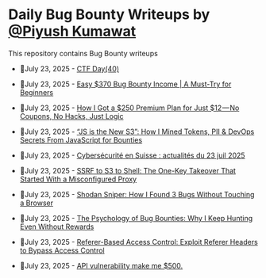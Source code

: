 # Daily Bug Bounty Writeups by [@Piyush Kumawat](https://twitter.com/piyush_supiy) 
This repository contains Bug Bounty writeups

<!-- BLOG-POST-LIST:START -->
 - 💯July 23, 2025 - [CTF Day&lpar;40&rpar;](https://medium.com/@ahmednarmer1/ctf-day-40-74dc4866e071?source=rss------bug_bounty-5) 

 - 💯July 23, 2025 - [Easy $370 Bug Bounty Income | A Must-Try for Beginners](https://medium.com/@rashad.desk/easy-370-bug-bounty-income-a-must-try-for-beginners-a87f73fc0fcc?source=rss------bug_bounty-5) 

 - 💯July 23, 2025 - [How I Got a $250 Premium Plan for Just $12 — No Coupons, No Hacks, Just Logic](https://zuksh.medium.com/how-i-got-a-250-premium-plan-for-just-12-no-coupons-no-hacks-just-logic-b271c4de74e6?source=rss------bug_bounty-5) 

 - 💯July 23, 2025 - [“JS is the New S3”: How I Mined Tokens, PII &amp; DevOps Secrets From JavaScript for Bounties](https://medium.com/@narendarlb123/js-is-the-new-s3-how-i-mined-tokens-pii-devops-secrets-from-javascript-for-bounties-13b6bdf1b829?source=rss------bug_bounty-5) 

 - 💯July 23, 2025 - [Cybersécurité en Suisse : actualités du 23 juil 2025](https://marcbarbezat.medium.com/cybers%C3%A9curit%C3%A9-en-suisse-actualit%C3%A9s-du-23-juil-2025-8ab7e47d3445?source=rss------bug_bounty-5) 

 - 💯July 23, 2025 - [SSRF to S3 to Shell: The One-Key Takeover That Started With a Misconfigured Proxy](https://medium.com/@narendarlb123/ssrf-to-s3-to-shell-the-one-key-takeover-that-started-with-a-misconfigured-proxy-c3149003630c?source=rss------bug_bounty-5) 

 - 💯July 23, 2025 - [Shodan Sniper: How I Found 3 Bugs Without Touching a Browser](https://medium.com/@narendarlb123/shodan-sniper-how-i-found-3-bugs-without-touching-a-browser-1844d3f756f6?source=rss------bug_bounty-5) 

 - 💯July 23, 2025 - [The Psychology of Bug Bounties: Why I Keep Hunting Even Without Rewards](https://medium.com/@viratavi1223/the-psychology-of-bug-bounties-why-i-keep-hunting-even-without-rewards-75fb455827c8?source=rss------bug_bounty-5) 

 - 💯July 23, 2025 - [Referer-Based Access Control: Exploit Referer Headers to Bypass Access Control](https://infosecwriteups.com/referer-based-access-control-exploit-referer-headers-to-bypass-access-control-dacd57ab832a?source=rss------bug_bounty-5) 

 - 💯July 23, 2025 - [API vulnerability make me $500.](https://medium.com/@anandrishav2228/api-vulnerability-make-me-500-b58e1f235ecf?source=rss------bug_bounty-5) 
<!-- BLOG-POST-LIST:END -->
